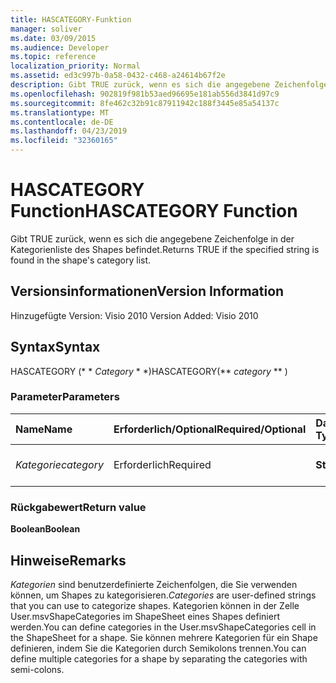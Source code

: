 ```yaml
---
title: HASCATEGORY-Funktion
manager: soliver
ms.date: 03/09/2015
ms.audience: Developer
ms.topic: reference
localization_priority: Normal
ms.assetid: ed3c997b-0a58-0432-c468-a24614b67f2e
description: Gibt TRUE zurück, wenn es sich die angegebene Zeichenfolge in der Kategorienliste des Shapes befindet.
ms.openlocfilehash: 902819f981b53aed96695e181ab556d3841d97c9
ms.sourcegitcommit: 8fe462c32b91c87911942c188f3445e85a54137c
ms.translationtype: MT
ms.contentlocale: de-DE
ms.lasthandoff: 04/23/2019
ms.locfileid: "32360165"
---
```

# <a name="hascategory-function"></a><span data-ttu-id="898c9-103">HASCATEGORY Function</span><span class="sxs-lookup"><span data-stu-id="898c9-103">HASCATEGORY Function</span></span>

<span data-ttu-id="898c9-104">Gibt TRUE zurück, wenn es sich die angegebene Zeichenfolge in der Kategorienliste des Shapes befindet.</span><span class="sxs-lookup"><span data-stu-id="898c9-104">Returns TRUE if the specified string is found in the shape's category list.</span></span>
  
## <a name="version-information"></a><span data-ttu-id="898c9-105">Versionsinformationen</span><span class="sxs-lookup"><span data-stu-id="898c9-105">Version Information</span></span>

<span data-ttu-id="898c9-106">Hinzugefügte Version: Visio 2010
</span><span class="sxs-lookup"><span data-stu-id="898c9-106">Version Added: Visio 2010</span></span> 
  
## <a name="syntax"></a><span data-ttu-id="898c9-107">Syntax</span><span class="sxs-lookup"><span data-stu-id="898c9-107">Syntax</span></span>

<span data-ttu-id="898c9-108">HASCATEGORY (\* \* *Category* \* \*)</span><span class="sxs-lookup"><span data-stu-id="898c9-108">HASCATEGORY(\*\* *category* \*\* )</span></span> 
  
### <a name="parameters"></a><span data-ttu-id="898c9-109">Parameter</span><span class="sxs-lookup"><span data-stu-id="898c9-109">Parameters</span></span>

|<span data-ttu-id="898c9-110">**Name**</span><span class="sxs-lookup"><span data-stu-id="898c9-110">**Name**</span></span>|<span data-ttu-id="898c9-111">**Erforderlich/Optional**</span><span class="sxs-lookup"><span data-stu-id="898c9-111">**Required/Optional**</span></span>|<span data-ttu-id="898c9-112">**Datentyp**</span><span class="sxs-lookup"><span data-stu-id="898c9-112">**Data Type**</span></span>|<span data-ttu-id="898c9-113">**Beschreibung**</span><span class="sxs-lookup"><span data-stu-id="898c9-113">**Description**</span></span>|
|:-----|:-----|:-----|:-----|
| <span data-ttu-id="898c9-114">_Kategorie_</span><span class="sxs-lookup"><span data-stu-id="898c9-114">_category_</span></span> <br/> |<span data-ttu-id="898c9-115">Erforderlich</span><span class="sxs-lookup"><span data-stu-id="898c9-115">Required</span></span>  <br/> |<span data-ttu-id="898c9-116">**String**</span><span class="sxs-lookup"><span data-stu-id="898c9-116">**String**</span></span> <br/> |<span data-ttu-id="898c9-117">Die zu suchende Kategorie.</span><span class="sxs-lookup"><span data-stu-id="898c9-117">The category to search for.</span></span>  <br/> |
   
### <a name="return-value"></a><span data-ttu-id="898c9-118">Rückgabewert</span><span class="sxs-lookup"><span data-stu-id="898c9-118">Return value</span></span>

 <span data-ttu-id="898c9-119">**Boolean**</span><span class="sxs-lookup"><span data-stu-id="898c9-119">**Boolean**</span></span>
  
## <a name="remarks"></a><span data-ttu-id="898c9-120">Hinweise</span><span class="sxs-lookup"><span data-stu-id="898c9-120">Remarks</span></span>

 <span data-ttu-id="898c9-121">*Kategorien* sind benutzerdefinierte Zeichenfolgen, die Sie verwenden können, um Shapes zu kategorisieren.</span><span class="sxs-lookup"><span data-stu-id="898c9-121">*Categories*  are user-defined strings that you can use to categorize shapes.</span></span> <span data-ttu-id="898c9-122">Kategorien können in der Zelle User.msvShapeCategories im ShapeSheet eines Shapes definiert werden.</span><span class="sxs-lookup"><span data-stu-id="898c9-122">You can define categories in the User.msvShapeCategories cell in the ShapeSheet for a shape.</span></span> <span data-ttu-id="898c9-123">Sie können mehrere Kategorien für ein Shape definieren, indem Sie die Kategorien durch Semikolons trennen.</span><span class="sxs-lookup"><span data-stu-id="898c9-123">You can define multiple categories for a shape by separating the categories with semi-colons.</span></span> 
  

